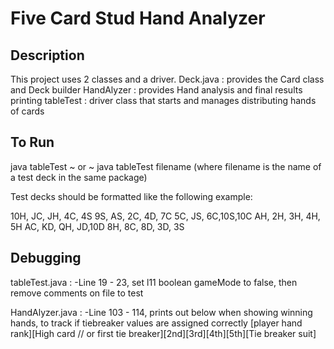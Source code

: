 # Five Card Stud Hand Analyzer

## Description
This project uses 2 classes and a driver.
Deck.java : provides the Card class and Deck builder
HandAlyzer : provides Hand analysis and final results printing
tableTest : driver class that starts and manages distributing hands of cards



## To Run
java tableTest 
~ or ~
java tableTest filename
(where filename is the name of a test deck in the same package)

Test decks should be formatted like the following example:

10H, JC, JH, 4C, 4S
 9S, AS, 2C, 4D, 7C
 5C, JS, 6C,10S,10C
 AH, 2H, 3H, 4H, 5H
 AC, KD, QH, JD,10D
 8H, 8C, 8D, 3D, 3S

## Debugging
tableTest.java : 
    -Line 19 - 23, set l11 boolean gameMode to false, then remove comments on file to test

HandAlyzer.java :
    -Line 103 - 114, prints out below when showing winning hands, to track if tiebreaker values are assigned correctly
    [player hand rank][High card // or first tie breaker][2nd][3rd][4th][5th][Tie breaker suit]
